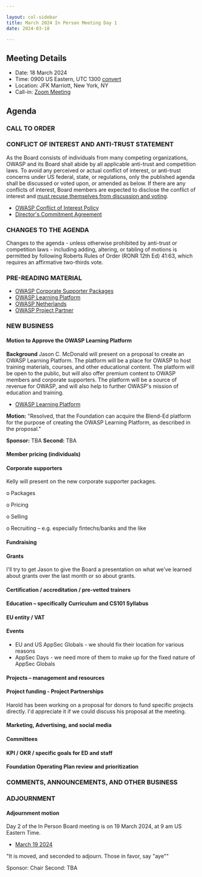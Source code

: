 ```yaml
---

layout: col-sidebar
title: March 2024 In Person Meeting Day 1
date: 2024-03-18

---
```


## Meeting Details

- Date: 18 March 2024
- Time: 0900 US Eastern, UTC 1300 [convert](https://www.timeanddate.com/worldclock/meetingdetails.html?year=2024&month=3&day=18&hour=13&min=0&sec=0&p1=398&p2=110&p3=197&p4=64&p5=136&p6=179)
- Location: JFK Marriott, New York, NY
- Call-in: [Zoom Meeting](https://us06web.zoom.us/j/85856448225?pwd=8yfyLksGWTnnkWbQQZzPBBzrLKqv2z.1)

## Agenda

### CALL TO ORDER

<!--
Board Members
- Sam Stepanyan, Steve Springett, Kevin Johnson, Avi Douglen, Matt Tesauro, Bil Corry, and Ricardo Griffith.

Guests
Andrew van der Stock, Kelly Santalucia, Jason C. McDonald, Harold Blankenship
-->

### CONFLICT OF INTEREST AND ANTI-TRUST STATEMENT

As the Board consists of individuals from many competing organizations, OWASP and its Board shall abide by all applicable anti-trust and competition laws. To avoid any perceived or actual conflict of interest, or anti-trust concerns under US federal, state, or regulations, only the published agenda shall be discussed or voted upon, or amended as below. If there are any conflicts of interest, Board members are expected to disclose the conflict of interest and [must recuse themselves from discussion and voting](https://owasp.org/www-policy/legal/bylaws#section-702-disclosure-required).

- [OWASP Conflict of Interest Policy](https://owasp.org/www-policy/operational/conflict-of-interest)
- [Director's Commitment Agreement](https://owasp.org/www-policy/legal/directors-committment-agreement)

### CHANGES TO THE AGENDA

Changes to the agenda - unless otherwise prohibited by anti-trust or competition laws - including adding, altering, or tabling of motions is permitted by following Roberts Rules of Order (RONR 12th Ed) 41:63, which requires an affirmative two-thirds vote.

### PRE-READING MATERIAL

- [OWASP Corporate Supporter Packages]()
- [OWASP Learning Platform]()
- [OWASP Netherlands]()
- [OWASP Project Partner]()

### NEW BUSINESS

#### Motion to Approve the OWASP Learning Platform

**Background** Jason C. McDonald will present on a proposal to create an OWASP Learning Platform. The platform will be a place for OWASP to host training materials, courses, and other educational content. The platform will be open to the public, but will also offer premium content to OWASP members and corporate supporters. The platform will be a source of revenue for OWASP, and will also help to further OWASP's mission of education and training.

- [OWASP Learning Platform]()

**Motion:** "Resolved, that the Foundation can acquire the Blend-Ed platform for the purpose of creating the OWASP Learning Platform, as described in the proposal."

**Sponsor:** TBA
**Second:** TBA

#### Member pricing (individuals)

#### Corporate supporters

Kelly will present on the new corporate supporter packages.

o Packages

o Pricing

o Selling

o Recruiting – e.g. especially fintechs/banks and the like

#### Fundraising

#### Grants

I'll try to get Jason to give the Board a presentation on what we've learned about grants over the last month or so about grants.

#### Certification / accreditation / pre-vetted trainers

#### Education – specifically Curriculum and CS101 Syllabus

#### EU entity / VAT

#### Events

- EU and US AppSec Globals - we should fix their location for various reasons
- AppSec Days - we need more of them to make up for the fixed nature of AppSec Globals

#### Projects – management and resources

#### Project funding - Project Partnerships

Harold has been working on a proposal for donors to fund specific projects directly. I'd appreciate it if we could discuss his proposal at the meeting.

#### Marketing, Advertising, and social media

#### Committees

#### KPI / OKR / specific goals for ED and staff

#### Foundation Operating Plan review and prioritization

### COMMENTS, ANNOUNCEMENTS, AND OTHER BUSINESS

### ADJOURNMENT

#### Adjournment motion

Day 2 of the In Person Board meeting is on 19 March 2024, at 9 am US Eastern Time.

- [March 19 2024](https://owasp.org/www-board/meetings/202403-19.html)

"It is moved, and seconded to adjourn. Those in favor, say "aye""

Sponsor: Chair
Second: TBA
